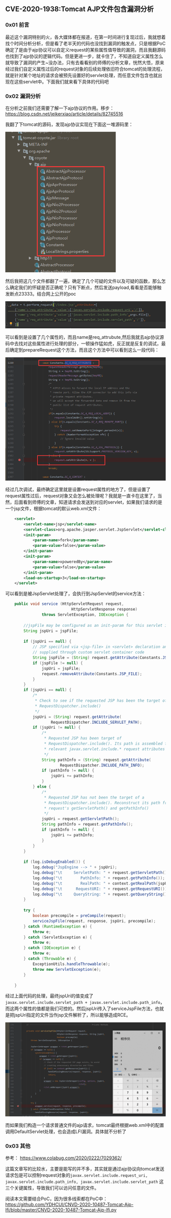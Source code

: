 CVE-2020-1938:Tomcat AJP文件包含漏洞分析
--

### 0x01 前言

最近这个漏洞特别的火，各大媒体都在报道，在第一时间进行复现过后，我就想着找个时间分析分析，但是看了老半天的代码也没找到漏洞的触发点，只是根据PoC确定了是由于ajp协议可以自定义request的某些属性值导致的漏洞，而且我翻源码也找到了ajp协议的逻辑代码。但是更进一步，就卡住了，不知道自定义属性怎么就导致了漏洞的产生~没办法，只有去看看别的师傅的分析文章，恍然大悟，原来经过我们自定义属性过后的request对象的后续处理依旧符合tomcat的处理流程，就是针对某个地址的请求会被预先设置好的servlet处理，而任意文件包含也就出现在这些servlet中。下面我们就来看下具体的代码吧

### 0x02 漏洞分析

在分析之前我们还需要了解一下ajp协议的作用。移步： https://blog.csdn.net/jeikerxiao/article/details/82745516

我翻了下tomcat的源码，发现ajp协议实现在下面这一堆源码里：

![](tomcat_ajp_lfi/ajp.png)

然后我把这几个文件都翻了一遍，确定了几个可疑的文件以及可疑的函数，那么怎么确定我们的怀疑是否正确呢？只有下断点，然后发送payload,看看是否能够触发断点23333。结合网上公开的poc

![](tomcat_ajp_lfi/poc.png)

可以看到是设置了几个属性的，而且name是req_attrubute,然后我就去ajp协议源码中去找对这些属性进行处理的部分，一顿操作猛如虎，反正就是反复的调试，最后确定到prepareRequest这个方法，而且这个方法中可以看到这么一段代码：

![](tomcat_ajp_lfi/req_attribute.png)

经过几次调试，最终确定这里就是设置request属性的地方了，但是设置了request属性过后，request对象又会怎么被处理呢？我就是一直卡在这里了，当然，后面看到师傅的文章，知道请求会发送到对应的servlet，如果我们请求的是一个jsp文件，根据tomcat的默认web.xml文件：

```xml
    <servlet>
        <servlet-name>jsp</servlet-name>
        <servlet-class>org.apache.jasper.servlet.JspServlet</servlet-class>
        <init-param>
            <param-name>fork</param-name>
            <param-value>false</param-value>
        </init-param>
        <init-param>
            <param-name>xpoweredBy</param-name>
            <param-value>false</param-value>
        </init-param>
        <load-on-startup>3</load-on-startup>
    </servlet>
```

可以看到是被JspServlet处理了，会执行到JspServlet的service方法：

```java
    public void service (HttpServletRequest request,
                             HttpServletResponse response)
                throws ServletException, IOException {

        //jspFile may be configured as an init-param for this servlet instance
        String jspUri = jspFile;

        if (jspUri == null) {
            // JSP specified via <jsp-file> in <servlet> declaration and
            // supplied through custom servlet container code
            String jspFile = (String) request.getAttribute(Constants.JSP_FILE);
            if (jspFile != null) {
                jspUri = jspFile;
                request.removeAttribute(Constants.JSP_FILE);
            }
        }
        if (jspUri == null) {
            /*
             * Check to see if the requested JSP has been the target of a
             * RequestDispatcher.include()
             */
            jspUri = (String) request.getAttribute(
                    RequestDispatcher.INCLUDE_SERVLET_PATH);
            if (jspUri != null) {
                /*
                 * Requested JSP has been target of
                 * RequestDispatcher.include(). Its path is assembled from the
                 * relevant javax.servlet.include.* request attributes
                 */
                String pathInfo = (String) request.getAttribute(
                        RequestDispatcher.INCLUDE_PATH_INFO);
                if (pathInfo != null) {
                    jspUri += pathInfo;
                }
            } else {
                /*
                 * Requested JSP has not been the target of a
                 * RequestDispatcher.include(). Reconstruct its path from the
                 * request's getServletPath() and getPathInfo()
                 */
                jspUri = request.getServletPath();
                String pathInfo = request.getPathInfo();
                if (pathInfo != null) {
                    jspUri += pathInfo;
                }
            }
        }

        if (log.isDebugEnabled()) {
            log.debug("JspEngine --> " + jspUri);
            log.debug("\t     ServletPath: " + request.getServletPath());
            log.debug("\t        PathInfo: " + request.getPathInfo());
            log.debug("\t        RealPath: " + context.getRealPath(jspUri));
            log.debug("\t      RequestURI: " + request.getRequestURI());
            log.debug("\t     QueryString: " + request.getQueryString());
        }

        try {
            boolean precompile = preCompile(request);
            serviceJspFile(request, response, jspUri, precompile);
        } catch (RuntimeException e) {
            throw e;
        } catch (ServletException e) {
            throw e;
        } catch (IOException e) {
            throw e;
        } catch (Throwable e) {
            ExceptionUtils.handleThrowable(e);
            throw new ServletException(e);
        }

    }
```

经过上面代码的处理，最终jspUri的值变成了`javax.servlet.include.servlet_path + javax.servlet.include.path_info`，而这两个属性的值都是我们可控的。然后jspUri传入了serviceJspFile方法，也就是把jspUri指定的文件当作jsp文件解析了，所以能够造成RCE。


![](tomcat_ajp_lfi/calc.png)

而如果我们构造一个请求普通文件的ajp请求，tomcat最终根据web.xml中的配置调用DefaultServlet处理，也会造成LFI漏洞。具体就不分析了


### 0x03 其他

参考： https://www.colabug.com/2020/0222/7029362/

这篇文章写的比较水，主要是能写的并不多，其实就是通过ajp协议向tomcat发送请求包是可以控制request对象的`javax.servlet.include.request_uri, javax.servlet.include.path_info, javax.servlet.include.servlet_path` 这三个关键属性，导致我们可以访问任意的文件。

阅读本文需要结合PoC，因为很多线索都在PoC中： https://github.com/YDHCUI/CNVD-2020-10487-Tomcat-Ajp-lfi/blob/master/CNVD-2020-10487-Tomcat-Ajp-lfi.py


